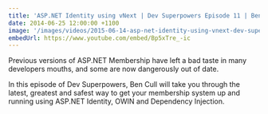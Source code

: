 ```yaml
---
title: 'ASP.NET Identity using vNext | Dev Superpowers Episode 11 | Ben Cull'
date: 2014-06-25 12:00:00 +1100
image: '/images/videos/2015-06-14-asp-net-identity-using-vnext-dev-superpowers-episode-11-ben-cull.jpg'
embedUrl: https://www.youtube.com/embed/Bp5xTre_-ic
---
```


Previous versions of ASP.NET Membership have left a bad taste in many developers mouths, and some are now dangerously out of date.

In this episode of Dev Superpowers, Ben Cull will take you through the latest, greatest and safest way to get your membership system up and running using ASP.NET Identity, OWIN and Dependency Injection.
